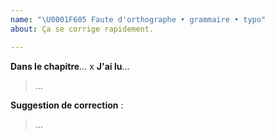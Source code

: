 ```yaml
---
name: "\U0001F605 Faute d'orthographe • grammaire • typo"
about: Ça se corrige rapidement.

---
```


**Dans le chapitre**… x
**J'ai lu**…

> ...

**Suggestion de correction** :

> ...
